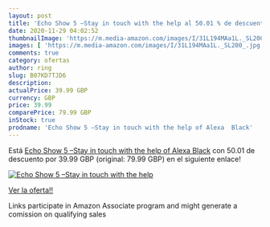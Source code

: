 ```yaml
---
layout: post
title: 'Echo Show 5 –Stay in touch with the help al 50.01 % de descuento'
date: 2020-11-29 04:02:52
thumbnailImage: 'https://m.media-amazon.com/images/I/31L194MAa1L._SL200_.jpg'
images: [ 'https://m.media-amazon.com/images/I/31L194MAa1L._SL200_.jpg' ]
comments: true
category: ofertas
author: ring
slug: B07KD7TJD6
description:
actualPrice: 39.99 GBP
currency: GBP
price: 39.99
comparePrice: 79.99 GBP
inStock: true
prodname: 'Echo Show 5 –Stay in touch with the help of Alexa  Black'
---
```


Está [Echo Show 5 –Stay in touch with the help of Alexa  Black](https://www.amazon.co.uk/dp/B07KD7TJD6/?tag=tolees0a-21) con 50.01 de descuento por 39.99 GBP (original: 79.99 GBP) en el siguiente enlace!

[![Echo Show 5 –Stay in touch with the help](https://m.media-amazon.com/images/I/31L194MAa1L._SL200_.jpg)](https://www.amazon.co.uk/dp/B07KD7TJD6/?tag=tolees0a-21)

[Ver la oferta!!](https://www.amazon.co.uk/dp/B07KD7TJD6/?tag=tolees0a-21)

Links participate in Amazon Associate program and might generate a comission on qualifying sales


